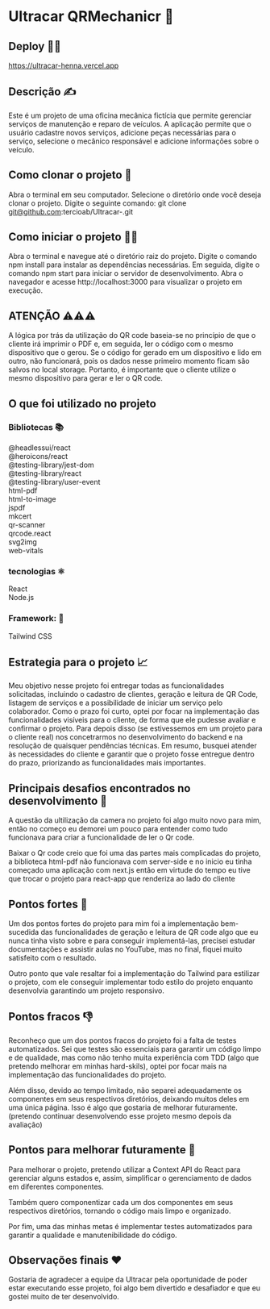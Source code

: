 # Ultracar QRMechanicr 🚗

## Deploy 👨‍💻 
https://ultracar-henna.vercel.app

## Descrição ✍️
Este é um projeto de uma oficina mecânica fictícia que permite gerenciar serviços de manutenção e reparo de veículos. A aplicação permite que o usuário cadastre novos serviços, adicione peças necessárias para o serviço, selecione o mecânico responsável e adicione informações sobre o veículo.


## Como clonar o projeto 📂
Abra o terminal em seu computador.
Selecione o diretório onde você deseja clonar o projeto.
Digite o seguinte comando: git clone git@github.com:tercioab/Ultracar-.git

## Como iniciar o projeto 🏃🏾
Abra o terminal e navegue até o diretório raiz do projeto.
Digite o comando npm install para instalar as dependências necessárias.
Em seguida, digite o comando npm start para iniciar o servidor de desenvolvimento.
Abra o navegador e acesse http://localhost:3000 para visualizar o projeto em execução.

## ATENÇÃO ⚠️⚠️⚠️
A lógica por trás da utilização do QR code baseia-se no princípio de que o cliente irá imprimir o PDF e, em seguida, ler o código com o mesmo dispositivo que o gerou. Se o código for gerado em um dispositivo e lido em outro, não funcionará, pois os dados nesse primeiro momento ficam são salvos no local storage. Portanto, é importante que o cliente utilize o mesmo dispositivo para gerar e ler o QR code.

## O que foi utilizado no projeto

### Bibliotecas 📚

@headlessui/react<br>
@heroicons/react<br>
@testing-library/jest-dom<br>
@testing-library/react<br>
@testing-library/user-event<br>
html-pdf<br>
html-to-image<br>
jspdf<br>
mkcert<br>
qr-scanner<br>
qrcode.react<br>
svg2img<br>
web-vitals<br>

### tecnologias ⚛
React<br>
Node.js<br>

### Framework: 💅

Tailwind CSS


## Estrategia para o projeto 📈

Meu objetivo nesse projeto foi entregar todas as funcionalidades solicitadas, incluindo o cadastro de clientes, geração e leitura de QR Code, listagem de serviços e a possibilidade de iniciar um serviço pelo colaborador. Como o prazo foi curto, optei por focar na implementação das funcionalidades visíveis para o cliente, de forma que ele pudesse avaliar e confirmar o projeto. Para depois disso (se estivessemos em um projeto para o cliente real) nos concetrarmos no desenvolvimento do backend e na resolução de quaisquer pendências técnicas. Em resumo, busquei atender às necessidades do cliente e garantir que o projeto fosse entregue dentro do prazo, priorizando as funcionalidades mais importantes.

## Principais desafios encontrados no desenvolvimento 🤯

A questão da ultilização da camera no projeto foi algo muito novo para mim, então no começo eu demorei um pouco para entender como tudo funcionava para criar a funcionalidade de ler o Qr code. 

Baixar o Qr code creio que foi uma das partes mais complicadas do projeto, a biblioteca html-pdf não funcionava com server-side e no inicio eu tinha começado uma aplicação com next.js então em virtude do tempo eu tive que trocar o projeto para react-app que renderiza ao lado do cliente 

## Pontos fortes 🦾

Um dos pontos fortes do projeto para mim foi a implementação bem-sucedida das funcionalidades de geração e leitura de QR code algo que eu nunca tinha visto sobre e para conseguir implementá-las, precisei estudar documentações e assistir aulas no YouTube, mas no final, fiquei muito satisfeito com o resultado.

Outro ponto que vale resaltar foi a implementação do Tailwind para estilizar o projeto, com ele conseguir implementar todo estilo do projeto enquanto desenvolvia garantindo um projeto responsivo.

## Pontos fracos 👎

Reconheço que um dos pontos fracos do projeto foi a falta de testes automatizados. Sei que testes são essenciais para garantir um código limpo e de qualidade, mas como não tenho muita experiência com TDD (algo que pretendo melhorar em minhas hard-skils), optei por focar mais na implementação das funcionalidades do projeto.

Além disso, devido ao tempo limitado, não separei adequadamente os componentes em seus respectivos diretórios, deixando muitos deles em uma única página. Isso é algo que gostaria de melhorar futuramente. (pretendo continuar desenvolvendo esse projeto mesmo depois da avaliação)


## Pontos para melhorar futuramente 🤝

Para melhorar o projeto, pretendo utilizar a Context API do React para gerenciar alguns estados e, assim, simplificar o gerenciamento de dados em diferentes componentes.

Também quero componentizar cada um dos componentes em seus respectivos diretórios, tornando o código mais limpo e organizado.

Por fim, uma das minhas metas é implementar testes automatizados para garantir a qualidade e manutenibilidade do código.

## Observações finais ❤️

Gostaria de agradecer a equipe da Ultracar pela oportunidade de poder estar executando esse projeto, foi algo bem divertido e desafiador e que eu gostei muito de ter desenvolvido.



